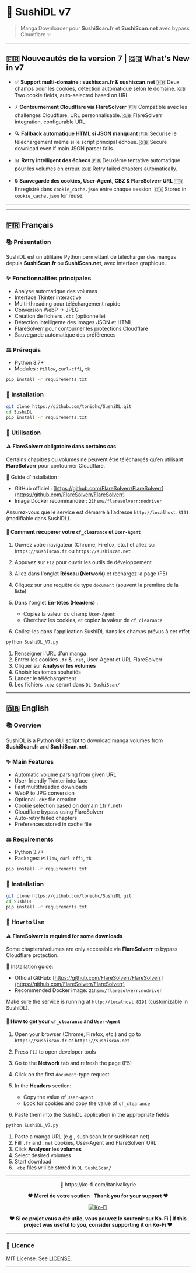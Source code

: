 # 🌟 SushiDL v7

> Manga Downloader pour **SushiScan.fr** et **SushiScan.net** avec bypass Cloudflare ✨

---

## 🇫🇷 Nouveautés de la version 7 | 🇬🇧 What's New in v7

* ✅ **Support multi-domaine : sushiscan.fr & sushiscan.net**
  🇫🇷 Deux champs pour les cookies, détection automatique selon le domaine.
  🇬🇧 Two cookie fields, auto-selected based on URL.

* ⚡ **Contournement Cloudflare via FlareSolverr**
  🇫🇷 Compatible avec les challenges Cloudflare, URL personnalisable.
  🇬🇧 FlareSolverr integration, configurable URL.

* 🔍 **Fallback automatique HTML si JSON manquant**
  🇫🇷 Sécurise le téléchargement même si le script principal échoue.
  🇬🇧 Secure download even if main JSON parser fails.

* 📊 **Retry intelligent des échecs**
  🇫🇷 Deuxième tentative automatique pour les volumes en erreur.
  🇬🇧 Retry failed chapters automatically.

* 🔒 **Sauvegarde des cookies, User-Agent, CBZ & FlareSolverr URL**
  🇫🇷 Enregistré dans `cookie_cache.json` entre chaque session.
  🇬🇧 Stored in `cookie_cache.json` for reuse.

---

---

## 🇫🇷 Français

### 📚 Présentation

SushiDL est un utilitaire Python permettant de télécharger des mangas depuis **SushiScan.fr** ou **SushiScan.net**, avec interface graphique.

### ✨ Fonctionnalités principales

* Analyse automatique des volumes
* Interface Tkinter interactive
* Multi-threading pour téléchargement rapide
* Conversion WebP → JPEG
* Création de fichiers `.cbz` (optionnelle)
* Détection intelligente des images JSON et HTML
* FlareSolverr pour contourner les protections Cloudflare
* Sauvegarde automatique des préférences

### ⚖️ Prérequis

* Python 3.7+
* Modules : `Pillow`, `curl-cffi`, `tk`

```bash
pip install -r requirements.txt
```

### 📝 Installation

```bash
git clone https://github.com/toniohc/SushiDL.git
cd SushiDL
pip install -r requirements.txt
```

### 📖 Utilisation

#### ⚠️ FlareSolverr obligatoire dans certains cas

Certains chapitres ou volumes ne peuvent être téléchargés qu’en utilisant **FlareSolverr** pour contourner Cloudflare.

🔧 Guide d'installation :

* GitHub officiel : [https://github.com/FlareSolverr/FlareSolverr](https://github.com/FlareSolverr/FlareSolverr)
* Image Docker recommandée : `21hsmw/flaresolverr:nodriver`

Assurez-vous que le service est démarré à l’adresse `http://localhost:8191` (modifiable dans SushiDL).

#### 🔐 Comment récupérer votre `cf_clearance` et `User-Agent`

1. Ouvrez votre navigateur (Chrome, Firefox, etc.) et allez sur `https://sushiscan.fr` ou `https://sushiscan.net`
2. Appuyez sur `F12` pour ouvrir les outils de développement
3. Allez dans l'onglet **Réseau (Network)** et rechargez la page (F5)
4. Cliquez sur une requête de type `document` (souvent la première de la liste)
5. Dans l'onglet **En-têtes (Headers)** :

   * Copiez la valeur du champ `User-Agent`
   * Cherchez les cookies, et copiez la valeur de `cf_clearance`
6. Collez-les dans l'application SushiDL dans les champs prévus à cet effet

```bash
python SushiDL_V7.py
```

1. Renseigner l'URL d'un manga
2. Entrer les cookies `.fr` & `.net`, User-Agent et URL FlareSolverr
3. Cliquer sur **Analyser les volumes**
4. Choisir les tomes souhaités
5. Lancer le téléchargement
6. Les fichiers `.cbz` seront dans `DL SushiScan/`

---

## 🇬🇧 English

### 📚 Overview

SushiDL is a Python GUI script to download manga volumes from **SushiScan.fr** and **SushiScan.net**.

### ✨ Main Features

* Automatic volume parsing from given URL
* User-friendly Tkinter interface
* Fast multithreaded downloads
* WebP to JPG conversion
* Optional `.cbz` file creation
* Cookie selection based on domain (.fr / .net)
* Cloudflare bypass using FlareSolverr
* Auto-retry failed chapters
* Preferences stored in cache file

### ⚖️ Requirements

* Python 3.7+
* Packages: `Pillow`, `curl-cffi`, `tk`

```bash
pip install -r requirements.txt
```

### 📁 Installation

```bash
git clone https://github.com/toniohc/SushiDL.git
cd SushiDL
pip install -r requirements.txt
```

### 📖 How to Use

#### ⚠️ FlareSolverr is required for some downloads

Some chapters/volumes are only accessible via **FlareSolverr** to bypass Cloudflare protection.

🔧 Installation guide:

* Official GitHub: [https://github.com/FlareSolverr/FlareSolverr](https://github.com/FlareSolverr/FlareSolverr)
* Recommended Docker image: `21hsmw/flaresolverr:nodriver`

Make sure the service is running at `http://localhost:8191` (customizable in SushiDL).

#### 🔐 How to get your `cf_clearance` and `User-Agent`

1. Open your browser (Chrome, Firefox, etc.) and go to `https://sushiscan.fr` or `https://sushiscan.net`
2. Press `F12` to open developer tools
3. Go to the **Network** tab and refresh the page (F5)
4. Click on the first `document`-type request
5. In the **Headers** section:

   * Copy the value of `User-Agent`
   * Look for cookies and copy the value of `cf_clearance`
6. Paste them into the SushiDL application in the appropriate fields

```bash
python SushiDL_V7.py
```

1. Paste a manga URL (e.g., sushiscan.fr or sushiscan.net)
2. Fill `.fr` and `.net` cookies, User-Agent and FlareSolverr URL
3. Click **Analyser les volumes**
4. Select desired volumes
5. Start download
6. `.cbz` files will be stored in `DL SushiScan/`

---

<p align="center">
  🔗 https://ko-fi.com/itanivalkyrie
</p>

<p align="center">
  <strong>❤️ Merci de votre soutien · Thank you for your support ❤️</strong>
</p>

<p align="center">
  <a href="https://ko-fi.com/itanivalkyrie" target="_blank">
    <img src="https://ko-fi.com/img/githubbutton_sm.svg" alt="Ko-Fi" />
  </a>
</p>

<p align="center">
  <strong>❤️ Si ce projet vous a été utile, vous pouvez le soutenir sur Ko-Fi | If this project was useful to you, consider supporting it on Ko-Fi ❤️</strong>
</p>

---

### 💼 Licence

MIT License. See [LICENSE](LICENSE).

---
